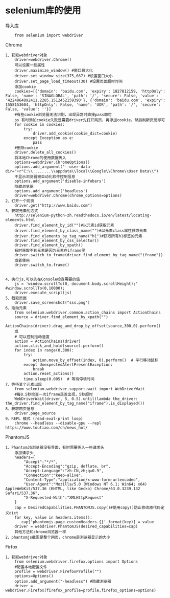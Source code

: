 # selenium库的使用
导入库

        from selenium import webdriver
Chrome

    1、获取webdriver对象
        driver=webdriver.Chrome()
        可以设置一些属性
        driver.maximize_window() #窗口最大化
        driver.set_window_size(375,667) #设置窗口大小
        driver.set_page_load_timeout(30) #设置页面超时时间
        添加cookie
        cookies=[{'domain': 'baidu.com', 'expiry': 1827812159, 'httpOnly': False, 'name': 'SINAGLOBAL', 'path': '/', 'secure': False, 'value': '4224864892411.2285.1512452159390'}, {'domain': 'baidu.com', 'expiry': 1558153604, 'httpOnly': False, 'name': 'UOR', 'path': '/', 'secure': False, 'value': ''}]
        #有些cookie浏览器无法识别，出现异常时直接pass即可
        ps 有时添加cookie失败是需要driver先打开网页，再添加cookie，然后刷新页面即可
        for cookie in cookies:
            try:
                driver.add_cookie(cookie_dict=cookie)
            except Exception as e:
                pass
        #删除cookie
        driver.delete_all_cookies()
        将本地Chrome的使用数据传入
        options=webdriver.ChromeOptions()
        options.add_argument("--user-data-dir="+r"C:\\........\\appdata\\local\\Google\\Chrome\\User Data\\")
        不显示浏览器被自动化软件控制信息
        options.add_argument('disable-infobars')
        隐藏浏览器
        options.add_argument('headless')
        driver=webdriver.Chrome(chrome_options=options)
    2、打开一个网页
        driver.get("http://www.baidu.com")
    3、获取元素的方式
        http://selenium-python-zh.readthedocs.io/en/latest/locating-elements.html
        driver.find_element_by_id("")#以元素id获取元素
        driver.find_element_by_class_name("")#以元素class属性获取元素
        driver.find_elements_by_tag_name("h1")#获取所有h1标签的元素
        driver.find_element_by_css_selector()
        driver.find_element_by_xpath()
        有时获取不到元素是因为元素在iframe里
        driver.switch_to_frame(driver.find_element_by_tag_name("iframe"))
        或者使用
        driver.switch_to.frame()


    4、执行js,可以先在Console检查需要的值
        js = 'window.scrollTo(0, document.body.scrollHeight);' #window.scrollTo(0,10000);
        driver.execute_script(js)
    5、截取页面
        driver.save_screenshot("sss.png")
    6、拖动元素
        from selenium.webdriver.common.action_chains import ActionChains
        source = driver.find_element_by_xpath("")
        ActionChains(driver).drag_and_drop_by_offset(source,300,0).perform()
        或
        # 可以控制拖动速度
        action = ActionChains(driver)
        action.click_and_hold(source).perform()
        for index in range(0,300):
            try:
                action.move_by_offset(index, 0).perform()  # 平行移动鼠标
            except UnexpectedAlertPresentException:
                break
            action.reset_actions()
            time.sleep(0.005)  # 等待停顿时间
    7、等待某个元素出现
        from selenium.webdriver.support.wait import WebDriverWait
        #每0.5秒检查一次iframe是否出现，5秒超时
        WebDriverWait(driver, 5, 0.5).until(lambda the_driver: the_driver.find_element_by_tag_name("iframe").is_displayed())
    8、获取网页信息
        driver.page_source
    9、REPL 模式 (read-eval-print loop)
    	chrome --headless --disable-gpu --repl https://www.toutiao.com/ch/news_hot/

 PhantomJS

    1、PhantomJS浏览器没有界面，有时需要传入一些请求头
        添加请求头
        headers={
            "Accept":"*/*",
            "Accept-Encoding":"gzip, deflate, br",
            "Accept-Language":"zh-CN,zh;q=0.9",
            "Connection":"keep-alive",
            "Content-Type":"application/x-www-form-urlencoded",
            "User-Agent":"Mozilla/5.0 (Windows NT 6.1; Win64; x64) AppleWebKit/537.36 (KHTML, like Gecko) Chrome/63.0.3239.132 Safari/537.36",
            "X-Requested-With":"XMLHttpRequest"
        }
        cap = DesiredCapabilities.PHANTOMJS.copy()#使用copy()防止修改原代码定义dict
        for key, value in headers.items():
           cap['phantomjs.page.customHeaders.{}'.format(key)] = value
        driver = webdriver.PhantomJS(desired_capabilities=cap)
        其他方法和chrome浏览器一样
    2、phantomjs截图是整个网页，chrome是浏览器显示的大小

Firfox

    1、获取webdriver对象
        from selenium.webdriver.firefox.options import Options
        #配置本地配置文件
        profile = webdriver.FirefoxProfile("")
        options=Options()
        option.add_argument("-headless") #隐藏浏览器
        driver = webdriver.Firefox(firefox_profile=profile,firefox_options=options)
